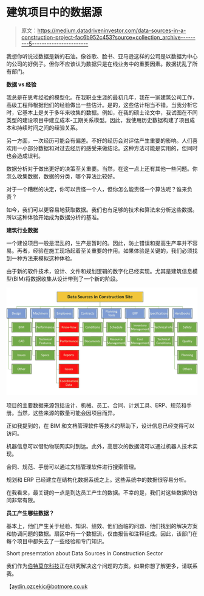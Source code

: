 # 建筑项目中的数据源

> 原文：<https://medium.datadriveninvestor.com/data-sources-in-a-construction-project-fac6b952c453?source=collection_archive---------5----------------------->

我想你听说过数据是新的石油。像谷歌、脸书、亚马逊这样的公司是以数据为中心的公司的好例子。但你不应该认为数据只是在线业务中的重要因素。数据扰乱了所有部门。

**数据 vs 经验**

我总是在思考经验的模型化。在我职业生涯的最初几年，我在一家建筑公司工作，高级工程师根据他们的经验做出一些估计。是的，这些估计相当不错。当我分析它时，它基本上是关于多年来收集的数据。例如，在我的硕士论文中，我试图在不同类型的建设项目中建立成本-工期关系模型。因此，我使用历史数据构建了项目成本和持续时间之间的经验关系。

另一方面，一次经历可能会有偏差。不好的经历会对评估产生重要的影响。人们喜欢用一小部分数据和对过去经历的感受来做结论。这种方法可能是实用的，但同时也会造成误判。

数据分析对于做出更好的决策至关重要。当然，在这一点上还有其他一些问题。你怎么收集数据，数据的分类，哪个算法比较好。

对于一个糟糕的决定，你可以责怪一个人，但你怎么能责怪一个算法呢？谁来负责？

如今，我们可以更容易地获取数据。我们也有足够的技术和算法来分析这些数据。所以这种体验开始成为数据分析的基准。

**建筑行业数据**

一个建设项目一般是混乱的，生产是暂时的。因此，防止错误和提高生产率并不容易。再者，经验在施工现场起着至关重要的作用。如果体验是关键的，我们必须找到一种方法来模拟这种体验。

由于新的软件技术，设计、文件和规划逻辑的数字化已经实现。尤其是建筑信息模型(BIM)将数据收集从设计带到了一个新的阶段。

![](img/00f4b8971833ac8c7e38269315580170.png)

项目的主要数据来源包括设计、机械、员工、合同、计划工具、ERP、规范和手册。当然，这些来源的数量可能会因项目而异。

正如我提到的，在 BIM 和文档管理软件等技术的帮助下，设计信息已经变得可以访问。

机器信息可以借助物联网实时到达。此外，高层次的数据流可以通过机器人技术实现。

合同、规范、手册可以通过文档管理软件进行搜索管理。

规划和 ERP 已经建立在结构化数据系统之上。这些系统中的数据很容易分析。

在我看来，最关键的一点是到达员工产生的数据。不幸的是，我们对这些数据的访问非常有限。

**员工产生哪些数据？**

基本上，他们产生关于经验、知识、绩效、他们面临的问题、他们找到的解决方案和协调问题的数据。扇区中有一个数据流，仅由报告和注释组成。因此，该部门在每个项目中都失去了一些经验和专门知识。

Short presemtation about Data Sources in Construction Sector

我们作为[伯特莫尔科技](http://www.botmore.co.uk)正在研究解决这个问题的方案。如果你想了解更多，请联系我。

【aydin.ozcekic@botmore.co.uk 